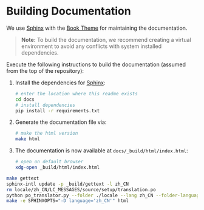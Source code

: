 # Building Documentation

We use [Sphinx](https://www.sphinx-doc.org/en/master/) with the [Book Theme](https://sphinx-book-theme.readthedocs.io/en/stable/) for maintaining the documentation.

> **Note:** To build the documentation, we recommend creating a virtual environment to avoid any conflicts with system installed dependencies.

Execute the following instructions to build the documentation (assumed from the top of the repository):

1. Install the dependencies for [Sphinx](https://www.sphinx-doc.org/en/master/):

    ```bash
    # enter the location where this readme exists
    cd docs
    # install dependencies
    pip install -r requirements.txt
    ```

2. Generate the documentation file via:

    ```bash
    # make the html version
    make html
    ```

3. The documentation is now available at `docs/_build/html/index.html`:

    ```bash
    # open on default browser
    xdg-open _build/html/index.html
    ```

```bash
make gettext
sphinx-intl update -p _build/gettext -l zh_CN
rm locale/zh_CN/LC_MESSAGES/source/setup/translation.po
python po_translator.py --folder ./locale --lang zh_CN --folder-language --bulk
make -e SPHINXOPTS="-D language='zh_CN'" html
```